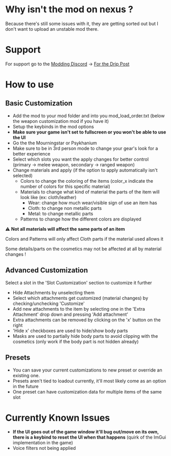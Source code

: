 # Why isn't the mod on nexus ?
Because there's still some issues with it, they are getting sorted out but I don't want to upload an unstable mod there.



# Support
For support go to the [Modding Discord](https://discord.gg/rKYWtaDx4D) -> [For the Drip Post](https://discord.com/channels/1048312349867646996/1048318548180738118/1163114688540848169)



# How to use

## Basic Customization
- Add the mod to your mod folder and into you mod_load_order.txt (below the weapon customization mod if you have it)
- Setup the keybinds in the mod options
- **Make sure your game isn't set to fullscreen or you won't be able to use the UI**
- Go the the Mourningstar or Psykhanium
- Make sure to be in 3rd person mode to change your gear's look for a better experience
- Select which slots you want the apply changes for better control (primary -> melee weapon, secondary -> ranged weapon)
- Change materials and apply (if the option to apply automatically isn't selected)
  - Colors to change the coloring of the items (color_x indicate the number of colors for this specific material)
  - Materials to change what kind of material the parts of the item will look like (ex: cloth/leather)
    - Wear: change how much wear/visible sign of use an item has
    - Cloth: to change non metallic parts
    - Metal: to change metallic parts
  - Patterns to change how the different colors are displayed
    
 
:warning: **Not all materials will affect the same parts of an item**

Colors and Patterns will only affect Cloth parts if the material used allows it

Some details/parts on the cosmetics may not be affected at all by material changes !
  

## Advanced Customization

Select a slot in the 'Slot Customization' section to customize it further
- Hide Attachments by unselecting them
- Select which attachments get customized (material changes) by checking/unchecking 'Customize'
- Add new attachments to the item by selecting one in the 'Extra Attachment' drop down and pressing 'Add attachment'
- Extra attachments can be removed by clicking on the 'x' button on the right
- 'Hide x' checkboxes are used to hide/show body parts
- Masks are used to partially hide body parts to avoid clipping with the cosmetics (only work if the body part is not hidden already)


## Presets
- You can save your current customizations to new preset or override an existing one.
- Presets aren't tied to loadout currently, it'll most likely come as an option in the future
- One preset can have customization data for multiple items of the same slot



# Currently Known Issues
- **If the UI goes out of the game window it'll bug out/move on its own, there is a keybind to reset the UI when that happens** (quirk of the ImGui implementation in the game)
- Voice filters not being applied
  
